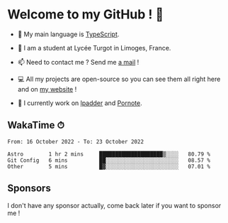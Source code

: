 # Welcome to my GitHub ! 🌃

- 🔭 My main language is [TypeScript](https://www.typescriptlang.org/).

- 🌱 I am a student at Lycée Turgot in Limoges, France.

- 📫 Need to contact me ? Send me <a href="mailto:mikkel@milescode.dev">a mail</a> !

- 💻 All my projects are open-source so you can see them all right here and on <a href="https://www.vexcited.ml">my website</a> !

- 👀 I currently work on [lpadder](https://github.com/Vexcited/lpadder) and [Pornote](https://github.com/Vexcited/Pornote).

## WakaTime ⏱

<!--START_SECTION:waka-->

```text
From: 16 October 2022 - To: 23 October 2022

Astro        1 hr 2 mins     ████████████████████▒░░░░   80.79 %
Git Config   6 mins          ██░░░░░░░░░░░░░░░░░░░░░░░   08.57 %
Other        5 mins          █▓░░░░░░░░░░░░░░░░░░░░░░░   07.01 %
```

<!--END_SECTION:waka-->

## Sponsors

I don't have any sponsor actually, come back later if you want to sponsor me !
